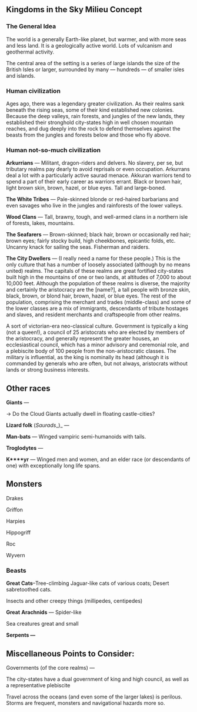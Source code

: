 ## Kingdoms in the Sky Milieu Concept

### The General Idea

The world is a generally Earth-like planet, but warmer, and with more seas and less land. It is a geologically active world. Lots of vulcanism and geothermal activity.

The central area of the setting is a series of large islands the size of the British Isles or larger, surrounded by many — hundreds — of smaller isles and islands.

### Human civilization

Ages ago, there was a legendary greater civilization. As their realms sank beneath the rising seas, some of their kind established new colonies. Because the deep valleys, rain forests, and jungles of the new lands, they established their stronghold city-states high in well chosen mountain reaches, and dug deeply into the rock to defend themselves against the beasts from the jungles and forests below and those who fly above.

### Human not-so-much civilization

**Arkurrians** — Militant, dragon-riders and delvers. No slavery, per se, but tributary realms pay dearly to avoid reprisals or even occupation. Arkurrans deal a lot with a particularly active saurad menace. Akkuran warriors tend to spend a part of their early career as warriors errant. Black or brown hair, light brown skin, brown, hazel, or blue eyes. Tall and large-boned.

**The White Tribes** — Pale-skinned blonde or red-haired barbarians and even savages who live in the jungles and rainforests of the lower valleys.

**Wood Clans** — Tall, brawny, tough, and well-armed clans in a northern isle of forests, lakes, mountains.

**The Seafarers** — Brown-skinned; black hair, brown or occasionally red hair; brown eyes; fairly stocky build, high cheekbones, epicantic folds, etc. Uncanny knack for sailing the seas. Fisherman and raiders.

**The City Dwellers** — (I really need a name for these people.) This is the only culture that has a number of loosely associated (although by no means united) realms. The capitals of these realms are great fortified city-states built high in the mountains of one or two lands, at altitudes of 7,000 to about 10,000 feet. Although the population of these realms is diverse, the majority and certainly the aristocracy are the [name?], a tall people with bronze skin, black, brown, or blond hair, brown, hazel, or blue eyes. The rest of the population, comprising the merchant and trades (middle-class) and some of the lower classes are a mix of immigrants, descendants of tribute hostages and slaves, and resident merchants and craftspeople from other realms.

A sort of victorian-era neo-classical culture. Government is typically a king (not a queen!), a council of 25 aristocrats who are elected by members of the aristocracy, and generally represent the greater houses, an ecclesiastical council, which has a minor advisory and ceremonial role, and a plebiscite body of 100 people from the non-aristocratic classes. The military is influential, as the king is nominally its head (although it is commanded by generals who are often, but not always, aristocrats without lands or strong business interests.

## Other races

**Giants** —

→ Do the Cloud Giants actually dwell in floating castle-cities?

**Lizard folk** (_Saurads__)_ —

**Man-bats** — Winged vampiric semi-humanoids with tails.

**Troglodytes** —

**K****yr** — Winged men and women, and an elder race (or descendants of one) with exceptionally long life spans.

## Monsters

Drakes

Griffon

Harpies

Hippogriff

Roc

Wyvern

### Beasts

**Great Cats**–Tree-climbing Jaguar-like cats of various coats; Desert sabretoothed cats.

Insects and other creepy things (millipedes, centipedes)

**Great** **Arachnids** — Spider-like

Sea creatures great and small

**Serpents —**

## Miscellaneous Points to Consider:

Governments (of the core realms) —

The city-states have a dual government of king and high council, as well as a representative plebiscite

Travel across the oceans (and even some of the larger lakes) is perilous. Storms are frequent, monsters and navigational hazards more so.